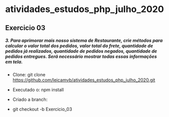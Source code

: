 # atividades_estudos_php_julho_2020

## Exercicio 03
##### 3. Para aprimorar mais nosso sistema de Restaurante, crie métodos para calcular o valor total dos pedidos, valor total do frete, quantidade de pedidos já realizados, quantidade de pedidos negados, quantidade de pedidos entregues. Será necessário mostrar todas essas informações em tela.

* Clone: git clone https://github.com/leicamvb/atividades_estudos_php_julho_2020.git
* Executado o: npm install

* Criado a branch:
* git checkout -b Exercicio_03